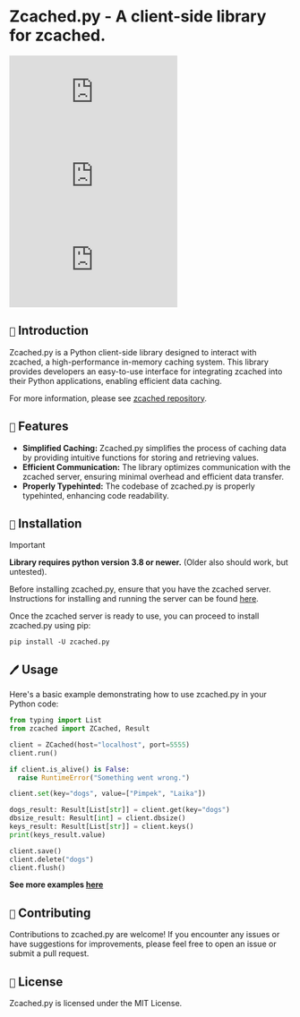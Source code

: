 # Zcached.py - A client-side library for zcached.

![commits](https://img.shields.io/github/commit-activity/w/xXenvy/zcached.py?style=for-the-badge&color=%2315b328)
![license](https://img.shields.io/github/license/xXenvy/zcached.py?style=for-the-badge&color=%2315b328)
![release](https://img.shields.io/github/v/release/xXenvy/zcached.py?include_prereleases&style=for-the-badge&color=%2315b328)

## `📜` Introduction
Zcached.py is a Python client-side library designed to interact with zcached, a high-performance in-memory caching system.
This library provides developers an easy-to-use interface for integrating zcached into their Python applications, enabling efficient data caching.

For more information, please see [zcached repository](https://github.com/sectasy0/zcached).

## `🌟` Features
- **Simplified Caching:** Zcached.py simplifies the process of caching data by providing intuitive functions for storing and retrieving values.
- **Efficient Communication:** The library optimizes communication with the zcached server, ensuring minimal overhead and efficient data transfer.
- **Properly Typehinted:** The codebase of zcached.py is properly typehinted, enhancing code readability.

## `🔧` Installation
> [!IMPORTANT]  
> **Library requires python version 3.8 or newer.** (Older also should work, but untested).

Before installing zcached.py, ensure that you have the zcached server. Instructions for installing and running the server can be found [here](https://github.com/sectasy0/zcached).

Once the zcached server is ready to use, you can proceed to install zcached.py using pip:
```shell
pip install -U zcached.py
```

## `🖊️` Usage
Here's a basic example demonstrating how to use zcached.py in your Python code:
```py
from typing import List
from zcached import ZCached, Result

client = ZCached(host="localhost", port=5555)
client.run()

if client.is_alive() is False:
  raise RuntimeError("Something went wrong.")

client.set(key="dogs", value=["Pimpek", "Laika"])

dogs_result: Result[List[str]] = client.get(key="dogs")
dbsize_result: Result[int] = client.dbsize()
keys_result: Result[List[str]] = client.keys()
print(keys_result.value)

client.save()
client.delete("dogs")
client.flush()
```
**See more examples [here](https://github.com/xXenvy/zcached.py/tree/master/examples)**

## `👥` Contributing
Contributions to zcached.py are welcome!
If you encounter any issues or have suggestions for improvements, please feel free to open an issue or submit a pull request.

## `📕` License
Zcached.py is licensed under the MIT License.
